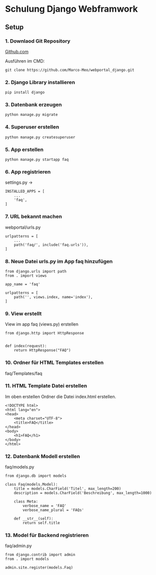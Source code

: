 # Schulung Django Webframwork
## Setup

### 1. Downlaod Git Repository

[Github.com]('https://github.com/Marco-Meo/webportal_django.git')

Ausführen im CMD:

`git clone https://github.com/Marco-Meo/webportal_django.git`


### 2. Django Library installieren

`pip install django`

### 3. Datenbank erzeugen

`python manage.py migrate`

### 4. Superuser erstellen

`python manage.py createsuperuser`

### 5. App erstellen

`python manage.py startapp faq`

### 6. App registrieren

settings.py -> 
```
INSTALLED_APPS = [
    ...
    'faq',
]
```

### 7. URL bekannt machen
webportal/urls.py
```
urlpatterns = [
    ...
    path('faq/', include('faq.urls')),
]
```

### 8. Neue Datei urls.py im App faq hinzufügen

```
from django.urls import path
from . import views

app_name = 'faq'

urlpatterns = [
    path('', views.index, name='index'),
]
```

### 9. View erstellt
View im app faq (views.py) erstellen

```
from django.http import HttpResponse


def index(request):
    return HttpResponse("FAQ")
```

### 10. Ordner für HTML Templates erstellen
faq/Templates/faq

### 11. HTML Template Datei erstellen
Im oben erstellen Ordner die Datei index.html erstellen.
```
<!DOCTYPE html>
<html lang="en">
<head>
    <meta charset="UTF-8">
    <title>FAQ</title>
</head>
<body>
    <h1>FAQ</h1>
</body>
</html>
```

### 12. Datenbank Modell erstellen
faq/models.py

```
from django.db import models

class Faq(models.Model):
    title = models.CharField('Titel', max_length=200)
    description = models.CharField('Beschreibung', max_length=1000)

    class Meta:
        verbose_name = 'FAQ'
        verbose_name_plural = 'FAQs'

    def __str__(self):
        return self.title

```

### 13. Model für Backend registrieren
faq/admin.py

```
from django.contrib import admin
from . import models

admin.site.register(models.Faq)
```